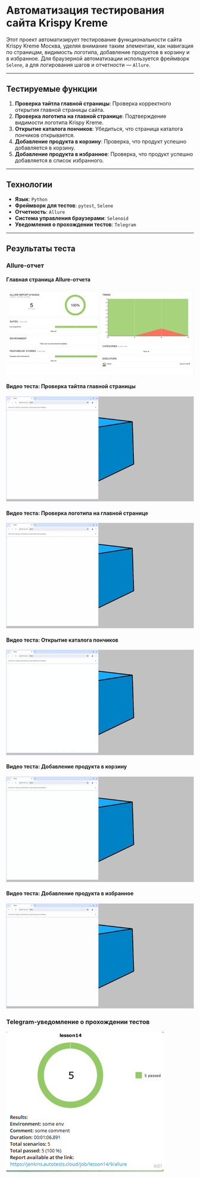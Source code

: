 Автоматизация тестирования сайта Krispy Kreme
=====================
Этот проект автоматизирует тестирование функциональности сайта Krispy Kreme Москва, уделяя внимание таким элементам, как навигация по страницам, видимость логотипа, добавление продуктов в корзину и в избранное. Для браузерной автоматизации используется фреймворк `Selene`, а для логирования шагов и отчетности — `Allure`.
***
## Тестируемые функции
1. **Проверка тайтла главной страницы**: Проверка корректного открытия главной страницы сайта.
2. **Проверка логотипа на главной странице**: Подтверждение видимости логотипа Krispy Kreme.
3. **Открытие каталога пончиков**: Убедиться, что страница каталога пончиков открывается.
4. **Добавление продукта в корзину**: Проверка, что продукт успешно добавляется в корзину.
5. **Добавление продукта в избранное**: Проверка, что продукт успешно добавляется в список избранного.
***
## Технологии
- **Язык**: `Python`
- **Фреймворк для тестов**: `pytest`, `Selene`
- **Отчетность**: `Allure`
- **Система управления браузерами**: `Selenoid`
- **Уведомления о прохождении тестов**: `Telegram`
***
## Результаты теста
### Allure-отчет
#### Главная страница Allure-отчета
![img.png](img_readme/allure_test_results.png)
#### Видео теста: Проверка тайтла главной страницы
![Проверка тайтла главной страницы](img_readme/check_title_and_logo.gif)
#### Видео теста: Проверка логотипа на главной странице
![Проверка логотипа на главной странице](img_readme/check_title_and_logo.gif)
#### Видео теста: Открытие каталога пончиков
![Открытие каталога пончиков](img_readme/open_ponchiki.gif)
#### Видео теста: Добавление продукта в корзину
![Добавление продукта в корзину](img_readme/add_product_in_cart.gif)
#### Видео теста: Добавление продукта в избранное
![Добавление продукта в избранное](img_readme/add_in_favorite.gif)

### Telegram-уведомление о прохождении тестов
![img.png](img_readme/telegram.png)